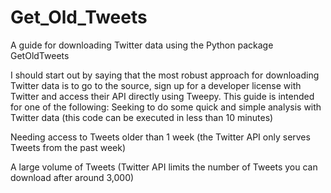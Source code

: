 # Get_Old_Tweets
A guide for downloading Twitter data using the Python package GetOldTweets

I should start out by saying that the most robust approach for downloading Twitter data is to go to the source, sign up for a developer license with Twitter and access their API directly using Tweepy. This guide is intended for one of the following:
Seeking to do some quick and simple analysis with Twitter data (this code can be executed in less than 10 minutes)

Needing access to Tweets older than 1 week (the Twitter API only serves Tweets from the past week)

A large volume of Tweets (Twitter API limits the number of Tweets you can download after around 3,000)
